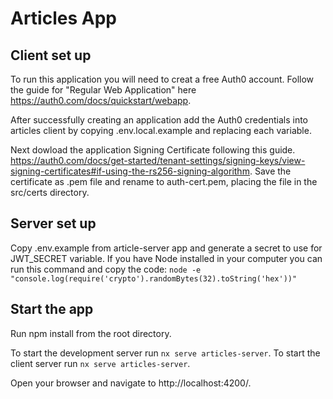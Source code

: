 # Articles App

## Client set up

To run this application you will need to creat a free Auth0 account. Follow the guide for "Regular Web Application" here https://auth0.com/docs/quickstart/webapp.

After successfully creating an application add the Auth0 credentials into articles client by copying .env.local.example and replacing each variable.

Next dowload the application Signing Certificate following this guide. https://auth0.com/docs/get-started/tenant-settings/signing-keys/view-signing-certificates#if-using-the-rs256-signing-algorithm. Save the certificate as .pem file and rename to auth-cert.pem, placing the file in the src/certs directory.

## Server set up

Copy .env.example from article-server app and generate a secret to use for JWT_SECRET variable. If you have Node installed in your computer you can 
run this command and copy the code: `node -e "console.log(require('crypto').randomBytes(32).toString('hex'))"`


## Start the app

Run npm install from the root directory.

To start the development server run `nx serve articles-server`. 
To start the client server run `nx serve articles-server`. 

Open your browser and navigate to http://localhost:4200/.